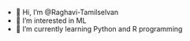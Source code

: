 - 👋 Hi, I’m @Raghavi-Tamilselvan
- 👀 I’m interested in ML
- 🌱 I’m currently learning Python and R programming

